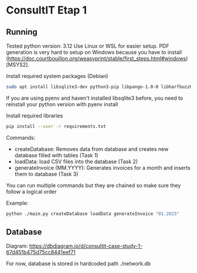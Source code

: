 # ConsultIT Etap 1

## Running
Tested python version: 3.12
Use Linux or WSL for easier setup. PDF generation is very hard to setup on Windows because you have to install (https://doc.courtbouillon.org/weasyprint/stable/first_steps.html#windows)[MSYS2].

Install required system packages (Debian)
```bash
sudo apt install libsqlite3-dev python3-pip libpango-1.0-0 libharfbuzz0b libpangoft2-1.0-0 libharfbuzz-subset0 python3
```

If you are using pyenv and haven't installed libsqlite3 before, you need to reinstall your python version with pyenv install

Install required libraries
```bash
pip install --user -r requirements.txt
```


Commands:
- createDatabase: Removes data from database and creates new database filled with tables (Task 1)
- loadData: load CSV files into the database (Task 2)
- generateInvoice (MM.YYYY): Generates invoices for a month and inserts them to database (Task 3)

You can run multiple commands but they are chained so make sure they follow a logical order

Example:
```bash
python ./main.py createDatabase loadData generateInvoice "01.2025"
```


## Database
Diagram: https://dbdiagram.io/d/consultit-case-study-1-67d451b475d75cc8441eef71

For now, database is stored in hardcoded path ./network.db
